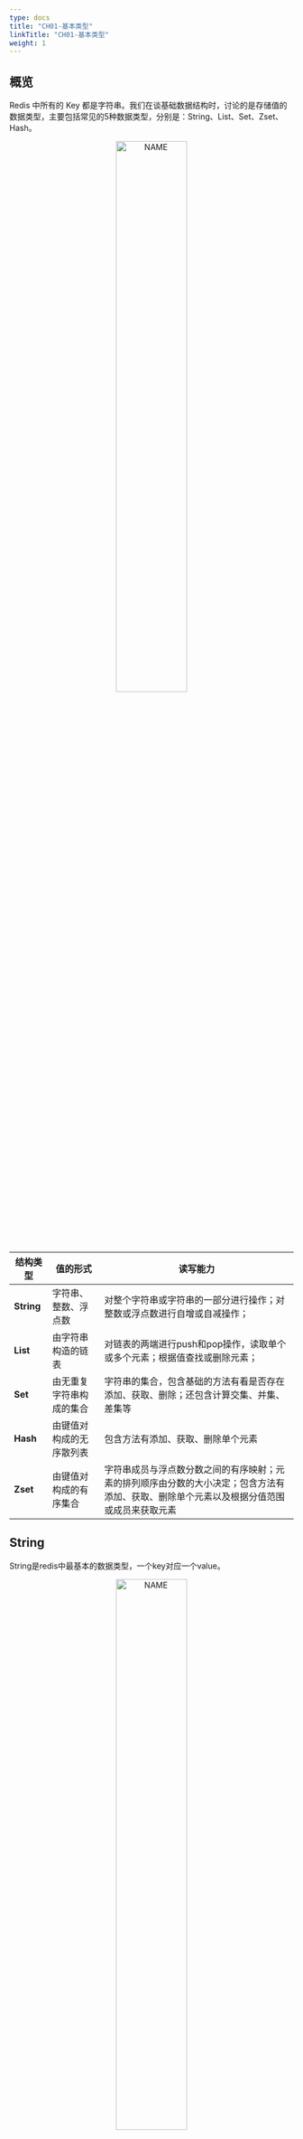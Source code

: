 ```yaml
---
type: docs
title: "CH01-基本类型"
linkTitle: "CH01-基本类型"
weight: 1
---
```


<!-- toc -->

## 概览

Redis 中所有的 Key 都是字符串。我们在谈基础数据结构时，讨论的是存储值的数据类型，主要包括常见的5种数据类型，分别是：String、List、Set、Zset、Hash。

<div align="center"> <img src="https://infi-img.oss-cn-hangzhou.aliyuncs.com/img/20210504125755.png" style="display:block;width:50%;" alt="NAME" align=center /> </div>

| 结构类型   | 值的形式                 | 读写能力                                                     |
| ---------- | ------------------------ | ------------------------------------------------------------ |
| **String** | 字符串、整数、浮点数     | 对整个字符串或字符串的一部分进行操作；对整数或浮点数进行自增或自减操作； |
| **List**   | 由字符串构造的链表       | 对链表的两端进行push和pop操作，读取单个或多个元素；根据值查找或删除元素； |
| **Set**    | 由无重复字符串构成的集合 | 字符串的集合，包含基础的方法有看是否存在添加、获取、删除；还包含计算交集、并集、差集等 |
| **Hash**   | 由键值对构成的无序散列表 | 包含方法有添加、获取、删除单个元素                           |
| **Zset**   | 由键值对构成的有序集合   | 字符串成员与浮点数分数之间的有序映射；元素的排列顺序由分数的大小决定；包含方法有添加、获取、删除单个元素以及根据分值范围或成员来获取元素 |

## String

String是redis中最基本的数据类型，一个key对应一个value。

<div align="center"> <img src="https://infi-img.oss-cn-hangzhou.aliyuncs.com/img/20210504130432.png" style="display:block;width:50%;" alt="NAME" align=center /> </div>

### 常用命令

| 命令   | 简述                   | 使用              |
| ------ | ---------------------- | ----------------- |
| GET    | 获取存储在给定键中的值 | GET name          |
| SET    | 设置存储在给定键中的值 | SET name value    |
| DEL    | 删除存储在给定键中的值 | DEL name          |
| INCR   | 将键存储的值加1        | INCR key          |
| DECR   | 将键存储的值减1        | DECR key          |
| INCRBY | 将键存储的值加上整数   | INCRBY key amount |
| DECRBY | 将键存储的值减去整数   | DECRBY key amount |

### 应用场景

- **缓存**： 经典使用场景，把常用信息，字符串，图片或者视频等信息放到redis中，redis作为缓存层，mysql做持久化层，降低mysql的读写压力。

- **计数器**：redis是单线程模型，一个命令执行完才会执行下一个，同时数据可以一步落地到其他的数据源。

- **session**：常见方案spring session + redis实现session共享

## List

Redis中的List其实就是链表（Redis用双端链表实现List）。

<div align="center"> <img src="https://infi-img.oss-cn-hangzhou.aliyuncs.com/img/20210504130444.png" style="display:block;width:50%;" alt="NAME" align=center /> </div>

### 常用命令

| 命令   | 简述                                                         | 使用            |
| ------ | ------------------------------------------------------------ | --------------- |
| RPUSH  | 将给定值推入到列表右端                                       | RPUSH key value |
| LPUSH  | 将给定值推入到列表左端                                       | LPUSH key value |
| RPOP   | 从列表的右端弹出一个值，并返回被弹出的值                     | RPOP key        |
| LPOP   | 从列表的左端弹出一个值，并返回被弹出的值                     | LPOP key        |
| LRANGE | 获取列表在给定范围上的所有值                                 | LRANGE key 0 -1 |
| LINDEX | 通过索引获取列表中的元素。你也可以使用负数下标，以 -1 表示列表的最后一个元素， -2 表示列表的倒数第二个元素，以此类推。 | LINEX key index |

### 应用场景

- **微博TimeLine**: 有人发布微博，用lpush加入时间轴，展示新的列表信息。
- **消息队列**

## Set

Redis 的 Set 是 String 类型的无序集合。集合成员是唯一的，这就意味着集合中不能出现重复的数据。

Redis 中集合是通过哈希表实现的，所以添加，删除，查找的复杂度都是 O(1)。

<div align="center"> <img src="https://infi-img.oss-cn-hangzhou.aliyuncs.com/img/20210504130624.png" style="display:block;width:50%;" alt="NAME" align=center /> </div>

### 常用命令

| 命令      | 简述                                  | 使用                 |
| --------- | ------------------------------------- | -------------------- |
| SADD      | 向集合添加一个或多个成员              | SADD key value       |
| SCARD     | 获取集合的成员数                      | SCARD key            |
| SMEMBER   | 返回集合中的所有成员                  | SMEMBER key member   |
| SISMEMBER | 判断 member 元素是否是集合 key 的成员 | SISMEMBER key member |

### 应用场景

**实战场景**

- **标签**（tag）,给用户添加标签，或者用户给消息添加标签，这样有同一标签或者类似标签的可以给推荐关注的事或者关注的人。
- **点赞，或点踩，收藏等**，可以放到set中实现

## Hash

Redis hash 是一个 string 类型的 field（字段） 和 value（值） 的映射表，hash 特别适合用于存储对象。

<div align="center"> <img src="https://infi-img.oss-cn-hangzhou.aliyuncs.com/img/20210504130731.png" style="display:block;width:50%;" alt="NAME" align=center /> </div>

### 常用命令

| 命令    | 简述                                     | 使用                          |
| ------- | ---------------------------------------- | ----------------------------- |
| HSET    | 添加键值对                               | HSET hash-key sub-key1 value1 |
| HGET    | 获取指定散列键的值                       | HGET hash-key key1            |
| HGETALL | 获取散列中包含的所有键值对               | HGETALL hash-key              |
| HDEL    | 如果给定键存在于散列中，那么就移除这个键 | HDEL hash-key sub-key1        |

### 应用场景

- **缓存**： 能直观，相比string更节省空间，的维护缓存信息，如用户信息，视频信息等。

## ZSet

Redis 有序集合和集合一样也是 string 类型元素的集合,且不允许重复的成员。不同的是每个元素都会关联一个 double 类型的分数。redis 正是通过分数来为集合中的成员进行从小到大的排序。

有序集合的成员是唯一的,但分数(score)却可以重复。集合是通过哈希表实现的，所以添加，删除，查找的复杂度都是 O(1)。

<div align="center"> <img src="https://infi-img.oss-cn-hangzhou.aliyuncs.com/img/20210504130854.png" style="display:block;width:50%;" alt="NAME" align=center /> </div>

### 常用命令

| 命令   | 简述                                                     | 使用                           |
| ------ | -------------------------------------------------------- | ------------------------------ |
| ZADD   | 将一个带有给定分值的成员添加到哦有序集合里面             | ZADD zset-key 178 member1      |
| ZRANGE | 根据元素在有序集合中所处的位置，从有序集合中获取多个元素 | ZRANGE zset-key 0-1 withccores |
| ZREM   | 如果给定元素成员存在于有序集合中，那么就移除这个元素     | ZREM zset-key member1          |

### 应用场景

- **排行榜**：有序集合经典使用场景。例如小说视频等网站需要对用户上传的小说视频做排行榜，榜单可以按照用户关注数，更新时间，字数等打分，做排行。

